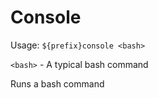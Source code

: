 # Console

Usage: `${prefix}console <bash>`

`<bash>` - A typical bash command


Runs a bash command
